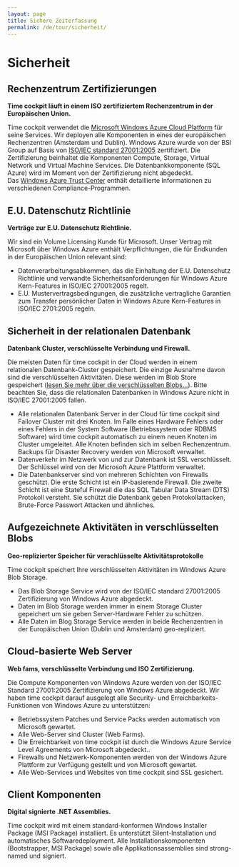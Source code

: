 ```yaml
---
layout: page
title: Sichere Zeiterfassung
permalink: /de/tour/sicherheit/
---
```


<h1 xmlns="http://www.w3.org/1999/xhtml">Sicherheit</h1><h2 xmlns="http://www.w3.org/1999/xhtml">Rechenzentrum Zertifizierungen</h2><p xmlns="http://www.w3.org/1999/xhtml">
  <strong>Time cockpit läuft in einem ISO zertifiziertem Rechenzentrum in der Europäischen Union.</strong>
</p><p xmlns="http://www.w3.org/1999/xhtml">Time cockpit verwendet die <a href="http://www.windowsazure.com/" target="_blank">Microsoft Windows Azure Cloud Platform</a> für seine Services. Wir deployen alle Komponenten in eines der europäischen Rechenzentren (Amsterdam und Dublin). Windows Azure wurde von der BSI Group auf Basis von <a href="http://www.iso.org/iso/catalogue_detail?csnumber=42103" target="_blank">ISO/IEC standard 27001:2005</a> zertifiziert. Die Zertifizierung beinhaltet die Komponenten Compute, Storage, Virtual Network und Virtual Machine Services. Die Datenbankkomponente (SQL Azure) wird im Moment von der Zertifizierung nicht abgedeckt. Das <a href="http://www.windowsazure.com/en-us/support/trust-center/compliance/" target="_blank">Windows Azure Trust Center</a> enthält detaillierte Informationen zu verschiedenen Compliance-Programmen. </p><h2 xmlns="http://www.w3.org/1999/xhtml">E.U. Datenschutz Richtlinie</h2><p xmlns="http://www.w3.org/1999/xhtml">
  <strong>Verträge zur E.U. Datenschutz Richtlinie.</strong>
</p><p xmlns="http://www.w3.org/1999/xhtml">Wir sind ein Volume Licensing Kunde für Microsoft. Unser Vertrag mit Microsoft über Windows Azure enthält Verpflichtungen, die für Endkunden in der Europäischen Union relevant sind:</p><ul class="checkList" xmlns="http://www.w3.org/1999/xhtml">
  <li>Datenverarbeitungsabkommen, das die Einhaltung der E.U. Datenschutz Richtlinie und verwandte Sicherheitsanforderungen für Windows Azure Kern-Features in ISO/IEC 27001:2005 regelt.
<br /></li>
  <li>E.U. Mustervertragsbedingungen, die zusätzliche vertragliche Garantien zum Transfer persönlicher Daten in Windows Azure Kern-Features in ISO/IEC 2701:2005 regeln.</li>
</ul><h2 xmlns="http://www.w3.org/1999/xhtml">Sicherheit in der relationalen Datenbank</h2><p xmlns="http://www.w3.org/1999/xhtml">
  <strong>Datenbank Cluster, verschlüsselte Verbindung und Firewall.</strong>
</p><p xmlns="http://www.w3.org/1999/xhtml">Die meisten Daten für time cockpit in der Cloud werden in einem relationalen Datenbank-Cluster gespeichert. Die einzige Ausnahme davon sind die verschlüsselten Aktivitäten. Diese werden im Blob Store gespeichert (<a href="#BlobSecurity">lesen Sie mehr über die verschlüsselten Blobs...</a>). Bitte beachten Sie, dass die relationalen Datenbanken in Windows Azure nicht in ISO/IEC 27001:2005 fallen.</p><ul class="checkList" xmlns="http://www.w3.org/1999/xhtml">
  <li>Alle relationalen Datenbank Server in der Cloud für time cockpit sind Failover Cluster mit drei Knoten. Im Falle eines Hardware Fehlers oder eines Fehlers in der System Software (Betriebssystem oder RDBMS Software) wird time cockpit automatisch zu einem neuen Knoten im Cluster umgeleitet. Alle Knoten befinden sich im selben Rechenzentrum. Backups für Disaster Recovery werden von Microsoft verwaltet.</li>
  <li>Datenverkehr im Netzwerk von und zur Datenbank ist SSL verschlüsselt. Der Schlüssel wird von der Microsoft Azure Plattform verwaltet.</li>
  <li>Die Datenbankserver sind von mehreren Schichten von Firewalls geschützt. Die erste Schicht ist ein IP-basierende Firewall. Die zweite Schicht ist eine Stateful Firewall die das SQL Tabular Data Stream (DTS) Protokoll versteht. Sie schützt die Datenbank geben Protokollattacken, Brute-Force Passwort Attacken und ähnliches.</li>
</ul><h2 xmlns="http://www.w3.org/1999/xhtml">
  <a id="BlobSecurity"></a>Aufgezeichnete Aktivitäten in verschlüsselten Blobs</h2><p xmlns="http://www.w3.org/1999/xhtml">
  <strong>Geo-replizierter Speicher für verschlüsselte Aktivitätsprotokolle</strong>
</p><p xmlns="http://www.w3.org/1999/xhtml">Time cockpit speichert Ihre verschlüsselten Aktivitäten im Windows Azure Blob Storage.<br /></p><ul class="checkList" xmlns="http://www.w3.org/1999/xhtml">
  <li>Das Blob Storage Service wird von der ISO/IEC standard 27001:2005 Zertifizierung von Windows Azure abgedeckt.</li>
  <li>Daten im Blob Storage werden immer in einem Storage Cluster gepeichert um sie geben Server-Hardware Fehler zu schützen.</li>
  <li>Alle Daten im Blog Storage Service werden in beide Rechenzentren in der Europäischen Union (Dublin und Amsterdam) geo-repliziert.</li>
</ul><h2 xmlns="http://www.w3.org/1999/xhtml">Cloud-basierte Web Server</h2><p xmlns="http://www.w3.org/1999/xhtml">
  <strong>Web fams, verschlüsselte Verbindung und ISO Zertifizierung.</strong>
</p><p xmlns="http://www.w3.org/1999/xhtml">Die Compute Komponenten von Windows Azure werden von der ISO/IEC Standard 27001:2005 Zertifizierung von Windows Azure abgedeckt. Wir haben time cockpit darauf ausgelegt alle Security- und Erreichbarkeits-Funktionen von Windows Azure zu unterstützen:</p><ul class="checkList" xmlns="http://www.w3.org/1999/xhtml">
  <li>Betriebssystem Patches und Service Packs werden automatisch von Microsoft gewartet.</li>
  <li>Alle Web-Server sind Cluster (Web Farms).</li>
  <li>Die Erreichbarkeit von time cockpit ist durch die Windows Azure Service Level Agreements von Microsoft abgedeckt..</li>
  <li>Firewalls und Netzwerk-Komponenten werden von der Windows Azure Plattform zur Verfügung gestellt und von Microsoft gewartet.</li>
  <li>Alle Web-Services und Websites von time cockpit sind SSL gesichert.</li>
</ul><h2 xmlns="http://www.w3.org/1999/xhtml">Client Komponenten</h2><p xmlns="http://www.w3.org/1999/xhtml">
  <strong>Digital signierte .NET Assemblies.</strong>
</p><p xmlns="http://www.w3.org/1999/xhtml">Time cockpit wird mit einem standard-konformen Windows Installer Package (MSI Package) installiert. Es unterstützt Silent-Installation und automatisches Softwaredeployment. Alle Installationskomponenten (Bootstrapper, MSI Package) sowie alle Applikationsassemblies sind strong-named und signiert.</p>